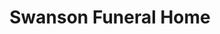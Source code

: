 ---
title: "Swanson Funeral Home"
url: /detroit/swanson-funeral-home-west-mcnichols-road/
shop: Bestattungen
---